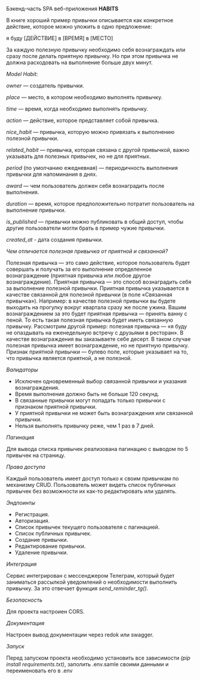 Бэкенд-часть SPA веб-приложения **HABITS**

В книге хороший пример привычки описывается как конкретное действие, которое можно уложить в одно предложение:

я буду [ДЕЙСТВИЕ] в [ВРЕМЯ] в [МЕСТО]

За каждую полезную привычку необходимо себя вознаграждать или сразу после делать приятную привычку. Но при этом привычка не должна расходовать на выполнение больше двух минут.

*Model Habit:*

*owner* — создатель привычки.

*place* — место, в котором необходимо выполнять привычку.

*time* — время, когда необходимо выполнять привычку.

*action* — действие, которое представляет собой привычка.

*nice_habit* — привычка, которую можно привязать к выполнению полезной привычки.

*related_habit* — привычка, которая связана с другой привычкой, важно указывать для полезных привычек, но не для приятных.

*period* (по умолчанию ежедневная) — периодичность выполнения привычки для напоминания в днях.

*award* — чем пользователь должен себя вознаградить после выполнения.

*duration* — время, которое предположительно потратит пользователь на выполнение привычки.

*is_published* — привычки можно публиковать в общий доступ, чтобы другие пользователи могли брать в пример чужие привычки.

*created_at* - дата создания привычки.

*Чем отличается полезная привычка от приятной и связанной?*

Полезная привычка — это само действие, которое пользователь будет совершать и получать за его выполнение определенное вознаграждение (приятная привычка или любое другое вознаграждение).
Приятная привычка — это способ вознаградить себя за выполнение полезной привычки. Приятная привычка указывается в качестве связанной для полезной привычки (в поле «Связанная привычка»).
Например: в качестве полезной привычки вы будете выходить на прогулку вокруг квартала сразу же после ужина. Вашим вознаграждением за это будет приятная привычка — принять ванну с пеной. То есть такая полезная привычка будет иметь связанную привычку.
Рассмотрим другой пример: полезная привычка — «я буду не опаздывать на еженедельную встречу с друзьями в ресторан». В качестве вознаграждения вы заказываете себе десерт. В таком случае полезная привычка имеет вознаграждение, но не приятную привычку.
Признак приятной привычки — булево поле, которые указывает на то, что привычка является приятной, а не полезной.

*Валидаторы*

* Исключен одновременный выбор связанной привычки и указания вознаграждения.
* Время выполнения должно быть не больше 120 секунд.
* В связанные привычки могут попадать только привычки с признаком приятной привычки.
* У приятной привычки не может быть вознаграждения или связанной привычки.
* Нельзя выполнять привычку реже, чем 1 раз в 7 дней.

*Пагинация*

Для вывода списка привычек реализована пагинацию с выводом по 5 привычек на страницу.

*Права доступа*

Каждый пользователь имеет доступ только к своим привычкам по механизму CRUD.
Пользователь может видеть список публичных привычек без возможности их как-то редактировать или удалять.

*Эндпоинты*

* Регистрация.
* Авторизация.
* Список привычек текущего пользователя с пагинацией.
* Список публичных привычек.
* Создание привычки.
* Редактирование привычки.
* Удаление привычки.

*Интеграция*

Сервис интегрирован с мессенджером Телеграм, который будет заниматься рассылкой уведомлений о необходимости выполнить привычку. За это отвечает функция *send_reminder_tg()*.

*Безопасность*

Для проекта настроиен CORS.

*Документация*

Настроен вывод документации через redok или swagger.

*Запуск*

Перед запуском проекта необходимо установить все зависимости *(pip install requirements.txt)*, заполить .env.samle своими данными и переименовать его в .env

